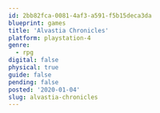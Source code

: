 ```yaml
---
id: 2bb82fca-0081-4af3-a591-f5b15deca3da
blueprint: games
title: 'Alvastia Chronicles'
platform: playstation-4
genre:
  - rpg
digital: false
physical: true
guide: false
pending: false
posted: '2020-01-04'
slug: alvastia-chronicles
---
```

